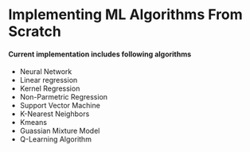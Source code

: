 # Implementing ML Algorithms From Scratch

#### Current implementation includes following algorithms

  * Neural Network
  * Linear regression
  * Kernel Regression
  * Non-Parmetric Regression
  * Support Vector Machine
  * K-Nearest Neighbors
  * Kmeans
  * Guassian Mixture Model
  * Q-Learning Algorithm
  

